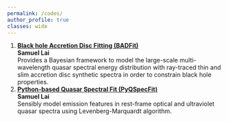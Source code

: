 ```yaml
---
permalink: /codes/
author_profile: true
classes: wide
---
```


1. [**Black hole Accretion Disc Fitting (BADFit)**](https://github.com/samlaihei/BADFit) <br/>
**Samuel Lai** <br/>
Provides a Bayesian framework to model the large-scale multi-wavelength quasar spectral energy distribution with ray-traced thin and slim accretion
disc synthetic spectra in order to constrain black hole properties.
1. [**Python-based Quasar Spectral Fit (PyQSpecFit)**](https://github.com/samlaihei/PyQSpecFit) <br/>
**Samuel Lai** <br/>
Sensibly model emission features in rest-frame optical and ultraviolet quasar spectra using Levenberg-Marquardt algorithm.